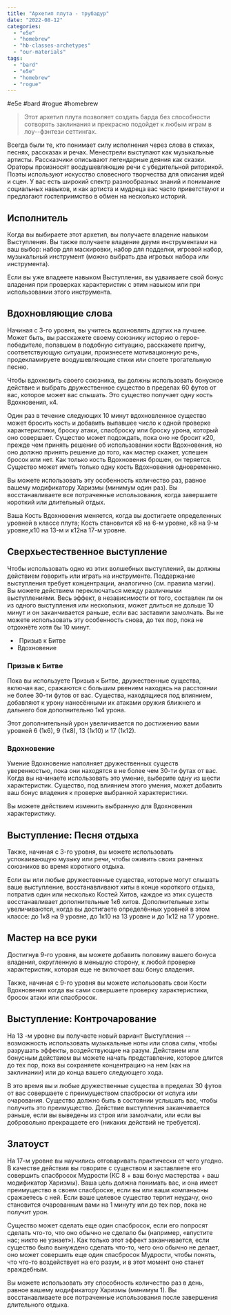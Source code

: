 ```yaml
---
title: "Архетип плута - трубадур"
date: "2022-08-12"
categories: 
  - "e5e"
  - "homebrew"
  - "hb-classes-archetypes"
  - "our-materials"
tags: 
  - "bard"
  - "e5e"
  - "homebrew"
  - "rogue"
---
```


#e5e #bard #rogue #homebrew

> Этот архетип плута позволяет создать барда без способности сотворять заклинания и прекрасно подойдет к любым играм в лоу--фэнтези сеттингах.

Всегда были те, кто понимает силу исполнения через слова в стихах, песнях, рассказах и речах. Менестрели выступают как музыкальные артисты. Рассказчики описывают легендарные деяния как сказки. Ораторы произносят воодушевляющие речи с убедительной риторикой. Поэты используют искусство словесного творчества для описания идей и сцен. У вас есть широкий спектр разнообразных знаний и понимание социальных навыков, и как артиста и мудреца вас часто приветствуют и предлагают гостеприимство в обмен на несколько историй.

## Исполнитель

Когда вы выбираете этот архетип, вы получаете владение навыком Выступления. Вы также получаете владение двумя инструментами на ваш выбор: набор для маскировки, набор для подделки, игровой набор, музыкальный инструмент (можно выбрать два игровых набора или инструмента).

Если вы уже владеете навыком Выступления, вы удваиваете свой бонус владения при проверках характеристик с этим навыком или при использовании этого инструмента.

## Вдохновляющие слова

Начиная с 3-го уровня, вы учитесь вдохновлять других на лучшее. Может быть, вы расскажете своему союзнику историю о герое-победителе, попавшем в подобную ситуацию, расскажете притчу, соответствующую ситуации, произнесете мотивационную речь, продекламируете воодушевляющие стихи или споете трогательную песню.

Чтобы вдохновить своего союзника, вы должны использовать бонусное действие и выбрать дружественное существо в пределах 60 футов от вас, которое может вас слышать. Это существо получает одну кость Вдохновения, к4.

Один раз в течение следующих 10 минут вдохновленное существо может бросить кость и добавить выпавшее число к одной проверке характеристики, броску атаки, спасброску или броску урона, который оно совершает. Существо может подождать, пока оно не бросит к20, прежде чем принять решение об использовании кости Вдохновения, но оно должно принять решение до того, как мастер скажет, успешен бросок или нет. Как только кость Вдохновения брошен, он теряется. Существо может иметь только одну кость Вдохновения одновременно.

Вы можете использовать эту особенность количество раз, равное вашему модификатору Харизмы (минимум один раз). Вы восстанавливаете все потраченные использования, когда завершаете короткий или длительный отдых.

Ваша Кость Вдохновения меняется, когда вы достигаете определенных уровней в классе плута; Кость становится к6 на 6-м уровне, к8 на 9-м уровне,к10 на 13-м и к12на 17-м уровне.

## Сверхьестественное выступление

Чтобы использовать одно из этих волшебных выступлений, вы должны действием говорить или играть на инструменте. Поддержание выступления требует концентрации, аналогично (см. правила магии). Вы можете действием переключаться между различными выступлениями. Весь эффект, в независимости от того, составлен ли он из одного выступления или нескольких, может длиться не дольше 10 минут и он заканчивается раньше, если вас заставили замолчать. Вы не можете использовать эту особенность снова, до тех пор, пока не отдохнёте хотя бы 10 минут.

-  Призыв к Битве
- Вдохновение

### Призыв к Битве

Пока вы используете Призыв к Битве, дружественные существа, включая вас, сражаются с большим рвением находясь на расстоянии не более 30-ти футов от вас. Существа, находящиеся под влиянием, добавляют к урону нанесёнными их атаками оружия ближнего и дальнего боя дополнительно 1к4 урона.

Этот дополнительный урон увеличивается по достижению вами уровней 6 (1к6), 9 (1к8), 13 (1к10) и 17 (1к12).

### Вдохновение

Умение Вдохновение наполняет дружественных существ уверенностью, пока они находятся в не более чем 30-ти футах от вас. Когда вы начинаете использовать это умение, выберите одну из шести характеристик. Существо, под влиянием этого умения, может добавить ваш бонус владения к проверке выбранной характеристики.

Вы можете действием изменить выбранную для Вдохновения характеристику.

## Выступление: Песня отдыха

Также, начиная с 3-го уровня, вы можете использовать успокаивающую музыку или речи, чтобы оживить своих раненых союзников во время короткого отдыха.

Если вы или любые дружественные существа, которые могут слышать ваше выступление, восстанавливают хиты в конце короткого отдыха, потратив один или несколько Костей Хитов, каждое из этих существ восстанавливает дополнительные 1к6 хитов. Дополнительные хиты увеличиваются, когда вы достигаете определённых уровней в этом классе: до 1к8 на 9 уровне, до 1к10 на 13 уровне и до 1к12 на 17 уровне.

## Мастер на все руки

Достигнув 9-го уровня, вы можете добавить половину вашего бонуса владения, округленную в меньшую сторону, к любой проверке характеристик, которая еще не включает ваш бонус владения.

Также, начиная с 9-го уровня вы можете использовать свои Кости Вдохновения когда вы сами совершаете проверку характеристики, бросок атаки или спасбросок.

## Выступление: Контрочарование

На 13 -м уровне вы получаете новый вариант Выступления -- возможность использовать музыкальные ноты или слова силы, чтобы разрушать эффекты, воздействующие на разум. Действием или бонусным действием вы можете начать представление, которое длится до тех пор, пока вы сохраняете концентрацию на нем (как на заклинании) или до конца вашего следующего хода.

В это время вы и любые дружественные существа в пределах 30 футов от вас совершаете с преимуществом спасброски от испуга или очарования. Существо должно быть в состоянии услышать вас, чтобы получить это преимущество. Действие выступления заканчивается раньше, если вы выведены из строя или замолчали, или если вы добровольно прекращаете его (никаких действий не требуется).

## Златоуст

На 17-м уровне вы научились отговаривать практически от чего угодно. В качестве действия вы говорите с существом и заставляете его совершить спасбросок Мудрости (КС 8 + ваш бонус мастерства + ваш модификатор Харизмы). Ваша цель должна понимать вас, и она имеет преимущество в своем спасброске, если вы или ваши компаньоны сражаетесь с ней. Если ваше целевое существо терпит неудачу, оно становится очарованным вами на 1 минуту или до тех пор, пока не получит урон.

Существо может сделать еще один спасбросок, если его попросят сделать что-то, что оно обычно не сделало бы (например, «впустите нас; никто не узнает»). Как только этот эффект заканчивается, если существо было вынуждено сделать что-то, чего оно обычно не делает, оно может совершить еще один спасбросок Мудрости, чтобы понять, что что-то воздействует на его разум, и в этот момент оно станет враждебным.

Вы можете использовать эту способность количество раз в день, равное вашему модификатору Харизмы (минимум 1). Вы восстанавливаете все потраченные использования после завершения длительного отдыха.
